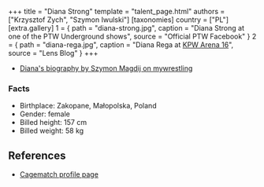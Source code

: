 +++
title = "Diana Strong"
template = "talent_page.html"
authors = ["Krzysztof Zych", "Szymon Iwulski"]
[taxonomies]
country = ["PL"]
[extra.gallery]
1 = { path = "diana-strong.jpg", caption = "Diana Strong at one of the PTW Underground shows", source = "Official PTW Facebook" }
2 = { path = "diana-rega.jpg", caption = "Diana Rega at [KPW Arena 16](@/e/kpw/2020-02-01-kpw-arena-16-polowanie.md)", source = "Lens Blog" }
+++

* [Diana's biography by Szymon Magdij on mywrestling](https://mywrestling.com.pl/diana-strong-krolowa-polskiego-wrestlingu/)

### Facts

- Birthplace: Zakopane, Małopolska, Poland
- Gender: female
- Billed height: 157&nbsp;cm
- Billed weight: 58&nbsp;kg

## References

* [Cagematch profile page](https://www.cagematch.net/?id=2&nr=25783)
